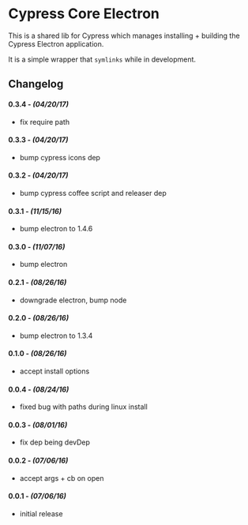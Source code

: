 # Cypress Core Electron

This is a shared lib for Cypress which manages installing + building the Cypress Electron application.

It is a simple wrapper that `symlinks` while in development.

## Changelog

#### 0.3.4 - *(04/20/17)*
- fix require path

#### 0.3.3 - *(04/20/17)*
- bump cypress icons dep

#### 0.3.2 - *(04/20/17)*
- bump cypress coffee script and releaser dep

#### 0.3.1 - *(11/15/16)*
- bump electron to 1.4.6

#### 0.3.0 - *(11/07/16)*
- bump electron

#### 0.2.1 - *(08/26/16)*
- downgrade electron, bump node

#### 0.2.0 - *(08/26/16)*
- bump electron to 1.3.4

#### 0.1.0 - *(08/26/16)*
- accept install options

#### 0.0.4 - *(08/24/16)*
- fixed bug with paths during linux install

#### 0.0.3 - *(08/01/16)*
- fix dep being devDep

#### 0.0.2 - *(07/06/16)*
- accept args + cb on open

#### 0.0.1 - *(07/06/16)*
- initial release
